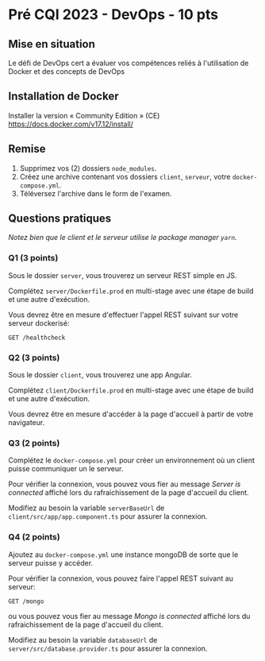 # Pré CQI 2023 - DevOps - 10 pts

## Mise en situation

Le défi de DevOps cert a évaluer vos compétences reliés à l'utilisation de Docker et des concepts de DevOps

## Installation de Docker

Installer la version « Community Edition » (CE)
https://docs.docker.com/v17.12/install/

## Remise

1. Supprimez vos (2) dossiers `node_modules`.
2. Créez une archive contenant vos dossiers `client`, `serveur`, votre `docker-compose.yml`.
3. Téléversez l'archive dans le form de l'examen.

## Questions pratiques

*Notez bien que le client et le serveur utilise le package manager `yarn`.*

### Q1 (3 points)

Sous le dossier `server`, vous trouverez un serveur REST simple en JS.

Complétez `server/Dockerfile.prod` en multi-stage avec une étape de build et une autre d'exécution.

Vous devrez être en mesure d'effectuer l'appel REST suivant sur votre serveur dockerisé:

```
GET /healthcheck
```

### Q2 (3 points)

Sous le dossier `client`, vous trouverez une app Angular.

Complétez `client/Dockerfile.prod` en multi-stage avec une étape de build et une autre d'exécution.

Vous devrez être en mesure d'accéder à la page d'accueil à partir de votre navigateur.

### Q3 (2 points)

Complétez le `docker-compose.yml` pour créer un environnement où un client puisse communiquer un le serveur.

Pour vérifier la connexion, vous pouvez vous fier au message *Server is connected* affiché lors du rafraichissement de la page d'accueil du client.

Modifiez au besoin la variable `serverBaseUrl` de `client/src/app/app.component.ts` pour assurer la connexion.

### Q4 (2 points)

Ajoutez au `docker-compose.yml` une instance mongoDB de sorte que le serveur puisse y accéder. 

Pour vérifier la connexion, vous pouvez faire l'appel REST suivant au serveur: 
```
GET /mongo
```
ou vous pouvez vous fier au message *Mongo is connected* affiché lors du rafraichissement de la page d'accueil du client.


Modifiez au besoin la variable `databaseUrl` de `server/src/database.provider.ts` pour assurer la connexion.

